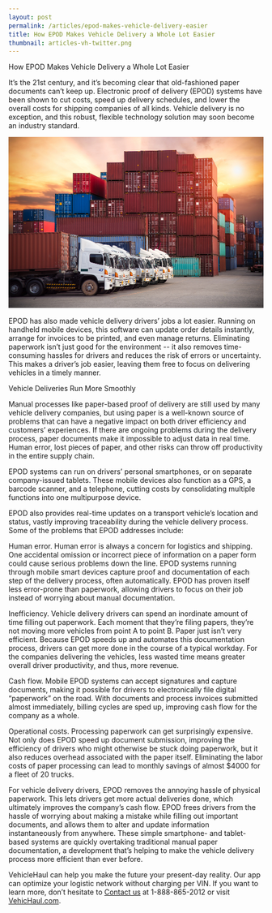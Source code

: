 ```yaml
---
layout: post
permalink: /articles/epod-makes-vehicle-delivery-easier
title: How EPOD Makes Vehicle Delivery a Whole Lot Easier
thumbnail: articles-vh-twitter.png
---
```


How EPOD Makes Vehicle Delivery a Whole Lot Easier

It’s the 21st century, and it’s becoming clear that old-fashioned paper documents can’t keep up. Electronic proof of delivery (EPOD) systems have been shown to cut costs, speed up delivery schedules, and lower the overall costs for shipping companies of all kinds. Vehicle delivery is no exception, and this robust, flexible technology solution may soon become an industry standard.

![epod easier](/img/articles/epod-easier.jpg)

EPOD has also made vehicle delivery drivers’ jobs a lot easier. Running on handheld mobile devices, this software can update order details instantly, arrange for invoices to be printed, and even manage returns. Eliminating paperwork isn’t just good for the environment -- it also removes time-consuming hassles for drivers and reduces the risk of errors or uncertainty. This makes a driver’s job easier, leaving them free to focus on delivering vehicles in a timely manner.

Vehicle Deliveries Run More Smoothly

Manual processes like paper-based proof of delivery are still used by many vehicle delivery companies, but using paper is a well-known source of problems that can have a negative impact on both driver efficiency and customers’ experiences. If there are ongoing problems during the delivery process, paper documents make it impossible to adjust data in real time. Human error, lost pieces of paper, and other risks can throw off productivity in the entire supply chain.

EPOD systems can run on drivers’ personal smartphones, or on separate company-issued tablets. These mobile devices also function as a GPS, a barcode scanner, and a telephone, cutting costs by consolidating multiple functions into one multipurpose device.

EPOD also provides real-time updates on a transport vehicle’s location and status, vastly improving traceability during the vehicle delivery process. Some of the problems that EPOD addresses include:

Human error. Human error is always a concern for logistics and shipping. One accidental omission or incorrect piece of information on a paper form could cause serious problems down the line. EPOD systems running through mobile smart devices capture proof and documentation of each step of the delivery process, often automatically. EPOD has proven itself less error-prone than paperwork, allowing drivers to focus on their job instead of worrying about manual documentation.

Inefficiency. Vehicle delivery drivers can spend an inordinate amount of time filling out paperwork. Each moment that they’re filing papers, they’re not moving more vehicles from point A to point B. Paper just isn’t very efficient. Because EPOD speeds up and automates this documentation process, drivers can get more done in the course of a typical workday. For the companies delivering the vehicles, less wasted time means greater overall driver productivity, and thus, more revenue.

Cash flow. Mobile EPOD systems can accept signatures and capture documents, making it possible for drivers to electronically file digital “paperwork” on the road. With documents and process invoices submitted almost immediately, billing cycles are sped up, improving cash flow for the company as a whole.

Operational costs. Processing paperwork can get surprisingly expensive. Not only does EPOD speed up document submission, improving the efficiency of drivers who might otherwise be stuck doing paperwork, but it also reduces overhead associated with the paper itself. Eliminating the labor costs of paper processing can lead to monthly savings of almost $4000 for a fleet of 20 trucks.

For vehicle delivery drivers, EPOD removes the annoying hassle of physical paperwork. This lets drivers get more actual deliveries done, which ultimately improves the company’s cash flow. EPOD frees drivers from the hassle of worrying about making a mistake while filling out important documents, and allows them to alter and update information instantaneously from anywhere. These simple smartphone- and tablet-based systems are quickly overtaking traditional manual paper documentation, a development that’s helping to make the vehicle delivery process more efficient than ever before.

VehicleHaul can help you make the future your present-day reality. Our app can optimize your logistic network without charging per VIN. If you want to learn more, don’t hesitate to [Contact us](http://www.vehichaul.com/contact "Contact Us") at 1-888-865-2012 or visit [VehicHaul.com](http://www.vehichaul.com/ "VehicHaul").

